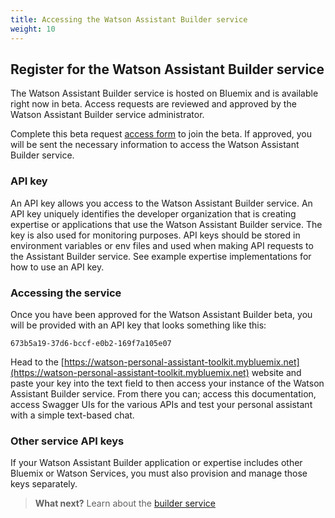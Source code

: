 ```yaml
---
title: Accessing the Watson Assistant Builder service
weight: 10
---
```

## Register for the Watson Assistant Builder service
The Watson Assistant Builder service is hosted on Bluemix and is available right now in beta.  Access requests are reviewed and approved by the Watson Assistant Builder service administrator.   

Complete this beta request [access form]({{site.baseurl}}/broken_link) to join the beta.  If approved, you will be sent the necessary information to access the Watson Assistant Builder service. 

### API key
An API key allows you access to the Watson Assistant Builder service.  An API key uniquely identifies the developer organization that is creating expertise or applications that use the Watson Assistant Builder service.  The key is also used for monitoring purposes. API keys should be stored in environment variables or env files and used when making API requests to the Assistant Builder service.  See example expertise implementations for how to use an API key.

### Accessing the service
Once you have been approved for the Watson Assistant Builder beta, you will be provided with an API key that looks something like this:

`673b5a19-37d6-bccf-e0b2-169f7a105e07`

Head to the [https://watson-personal-assistant-toolkit.mybluemix.net](https://watson-personal-assistant-toolkit.mybluemix.net) website and paste your key into the text field to then access your instance of the Watson Assistant Builder service. From there you can; access this documentation, access Swagger UIs for the various APIs and test your personal assistant with a simple text-based chat.

### Other service API keys
If your Watson Assistant Builder application or expertise includes other Bluemix or Watson Services, you must also provision and manage those keys separately.   

>**What next?**  Learn about the [builder service]({{site.baseurl}}/understand-service/overview)
